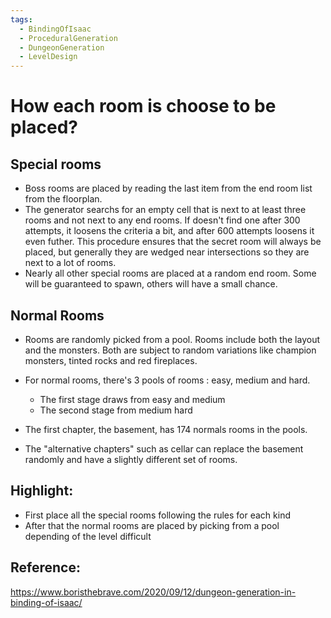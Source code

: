 ```yaml
---
tags:
  - BindingOfIsaac
  - ProceduralGeneration
  - DungeonGeneration
  - LevelDesign
---
```

# How each room is choose to be placed?

## Special rooms
- Boss rooms are placed by reading the last item from the end room list from the floorplan.
- The generator searchs for an empty cell that is next to at least three rooms and not next to any end rooms. If doesn't find one after 300 attempts, it loosens the criteria a bit, and after 600 attempts loosens it even futher. This procedure ensures that the secret room will always be placed, but generally they are wedged near intersections so they are next to a lot of rooms.
- Nearly all other special rooms are placed at a random end room. Some will be guaranteed to spawn, others will have a small chance.

## Normal Rooms
- Rooms are randomly picked from a pool. Rooms include both the layout and the monsters. Both are subject to random variations like champion monsters, tinted rocks and red fireplaces.

- For normal rooms, there's 3 pools of rooms : easy, medium and hard.
	- The first stage draws from easy and medium
	- The second stage from medium hard
	
- The first chapter, the basement, has 174 normals rooms in the pools. 
- The "alternative chapters" such as cellar can replace the basement randomly and have a slightly different set of rooms.

## Highlight:
- First place all the special rooms following the rules for each kind
- After that the normal rooms are placed by picking from a pool depending of the level difficult

## Reference:
https://www.boristhebrave.com/2020/09/12/dungeon-generation-in-binding-of-isaac/